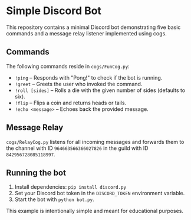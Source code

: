 # Simple Discord Bot

This repository contains a minimal Discord bot demonstrating five basic commands and a message relay listener implemented using cogs.

## Commands
The following commands reside in `cogs/FunCog.py`:
- `!ping` – Responds with "Pong!" to check if the bot is running.
- `!greet` – Greets the user who invoked the command.
- `!roll [sides]` – Rolls a die with the given number of sides (defaults to six).
- `!flip` – Flips a coin and returns heads or tails.
- `!echo <message>` – Echoes back the provided message.

## Message Relay
`cogs/RelayCog.py` listens for all incoming messages and forwards them to the channel with ID `964663566366027826` in the guild with ID `842956728085118997`.

## Running the bot
1. Install dependencies: `pip install discord.py`
2. Set your Discord bot token in the `DISCORD_TOKEN` environment variable.
3. Start the bot with `python bot.py`.

This example is intentionally simple and meant for educational purposes.
